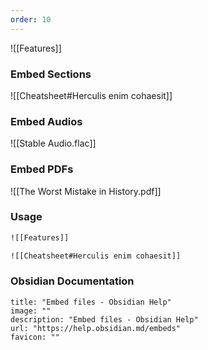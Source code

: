 ```yaml
---
order: 10
---
```


![[Features]]

### Embed Sections

![[Cheatsheet#Herculis enim cohaesit]]

### Embed Audios

![[Stable Audio.flac]]

### Embed PDFs

![[The Worst Mistake in History.pdf]]
### Usage

```sh
![[Features]]

![[Cheatsheet#Herculis enim cohaesit]]
```


### Obsidian Documentation

```embed
title: "Embed files - Obsidian Help"
image: ""
description: "Embed files - Obsidian Help"
url: "https://help.obsidian.md/embeds"
favicon: ""
```
